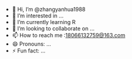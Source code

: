 - 👋 Hi, I’m @zhangyanhua1988
- 👀 I’m interested in ...
- 🌱 I’m currently learning R
- 💞️ I’m looking to collaborate on ...
- 📫 How to reach me :18066132759@163.com
- 😄 Pronouns: ...
- ⚡ Fun fact: ...

<!---
zhangyanhua1988/zhangyanhua1988 is a ✨ special ✨ repository because its `README.md` (this file) appears on your GitHub profile.
You can click the Preview link to take a look at your changes.
--->
